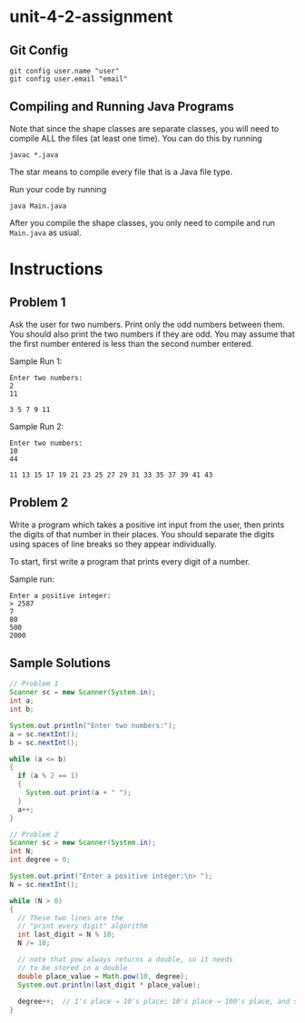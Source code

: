 # unit-4-2-assignment

## Git Config
```
git config user.name "user"
git config user.email "email"
```

## Compiling and Running Java Programs
Note that since the shape classes are separate classes, you will need to compile ALL the files (at least one time).  You can do this by running
```
javac *.java
```
The star means to compile every file that is a Java file type.

Run your code by running
```
java Main.java
```

After you compile the shape classes, you only need to compile and run `Main.java` as usual.

# Instructions  

## Problem 1
Ask the user for two numbers. Print only the odd numbers between them. You should also print the two numbers if they are odd.  You may assume that the first number entered is less than the second number entered.

Sample Run 1:
```
Enter two numbers:
2
11

3 5 7 9 11
```
Sample Run 2:
```
Enter two numbers:
10
44

11 13 15 17 19 21 23 25 27 29 31 33 35 37 39 41 43
```

## Problem 2
Write a program which takes a positive int input from the user, then prints the digits of that number in their places. You should separate the digits using spaces of line breaks so they appear individually.

To start, first write a program that prints every digit of a number.

Sample run:
```
Enter a positive integer:
> 2587
7
80
500
2000
```

## Sample Solutions
```java
// Problem 1
Scanner sc = new Scanner(System.in);
int a;
int b;

System.out.println("Enter two numbers:");
a = sc.nextInt();
b = sc.nextInt();

while (a <= b)
{
  if (a % 2 == 1)
  {
    System.out.print(a + " ");
  }
  a++;
}

// Problem 2
Scanner sc = new Scanner(System.in);
int N;
int degree = 0;

System.out.print("Enter a positive integer:\n> ");
N = sc.nextInt();

while (N > 0)
{
  // These two lines are the
  // "print every digit" algorithm
  int last_digit = N % 10;
  N /= 10;

  // note that pow always returns a double, so it needs
  // to be stored in a double
  double place_value = Math.pow(10, degree);
  System.out.println(last_digit * place_value);
  
  degree++;  // 1's place → 10's place; 10's place → 100's place, and so on
}
```
